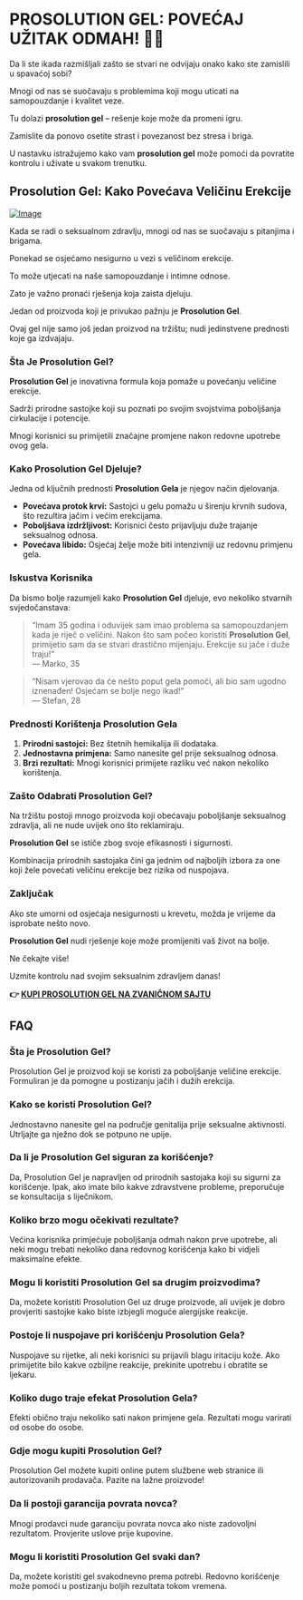 # PROSOLUTION GEL: POVEĆAJ UŽITAK ODMAH! 🍆✨

Da li ste ikada razmišljali zašto se stvari ne odvijaju onako kako ste zamislili u spavaćoj sobi? 

Mnogi od nas se suočavaju s problemima koji mogu uticati na samopouzdanje i kvalitet veze. 

Tu dolazi **prosolution gel** – rešenje koje može da promeni igru. 

Zamislite da ponovo osetite strast i povezanost bez stresa i briga. 

U nastavku istražujemo kako vam **prosolution gel** može pomoći da povratite kontrolu i uživate u svakom trenutku.

## Prosolution Gel: Kako Povećava Veličinu Erekcije

[![Image](https://www2.sellhealth.com/221/p6g9n010.jpg)](https://gchaffi.com/ZOIskIFf)

Kada se radi o seksualnom zdravlju, mnogi od nas se suočavaju s pitanjima i brigama. 

Ponekad se osjećamo nesigurno u vezi s veličinom erekcije.

To može utjecati na naše samopouzdanje i intimne odnose.

Zato je važno pronaći rješenja koja zaista djeluju.

Jedan od proizvoda koji je privukao pažnju je **Prosolution Gel**. 

Ovaj gel nije samo još jedan proizvod na tržištu; nudi jedinstvene prednosti koje ga izdvajaju.

### Šta Je Prosolution Gel?

**Prosolution Gel** je inovativna formula koja pomaže u povećanju veličine erekcije. 

Sadrži prirodne sastojke koji su poznati po svojim svojstvima poboljšanja cirkulacije i potencije.

Mnogi korisnici su primijetili značajne promjene nakon redovne upotrebe ovog gela.

### Kako Prosolution Gel Djeluje?

Jedna od ključnih prednosti **Prosolution Gela** je njegov način djelovanja. 

- **Povećava protok krvi:** Sastojci u gelu pomažu u širenju krvnih sudova, što rezultira jačim i većim erekcijama.
- **Poboljšava izdržljivost:** Korisnici često prijavljuju duže trajanje seksualnog odnosa.
- **Povećava libido:** Osjećaj želje može biti intenzivniji uz redovnu primjenu gela.

### Iskustva Korisnika

Da bismo bolje razumjeli kako **Prosolution Gel** djeluje, evo nekoliko stvarnih svjedočanstava:

> “Imam 35 godina i oduvijek sam imao problema sa samopouzdanjem kada je riječ o veličini. Nakon što sam počeo koristiti **Prosolution Gel**, primijetio sam da se stvari drastično mijenjaju. Erekcije su jače i duže traju!”  
> — Marko, 35

> “Nisam vjerovao da će nešto poput gela pomoći, ali bio sam ugodno iznenađen! Osjećam se bolje nego ikad!”  
> — Stefan, 28

### Prednosti Korištenja Prosolution Gela

1. **Prirodni sastojci:** Bez štetnih hemikalija ili dodataka.
2. **Jednostavna primjena:** Samo nanesite gel prije seksualnog odnosa.
3. **Brzi rezultati:** Mnogi korisnici primijete razliku već nakon nekoliko korištenja.

### Zašto Odabrati Prosolution Gel?

Na tržištu postoji mnogo proizvoda koji obećavaju poboljšanje seksualnog zdravlja, ali ne nude uvijek ono što reklamiraju. 

**Prosolution Gel** se ističe zbog svoje efikasnosti i sigurnosti.

Kombinacija prirodnih sastojaka čini ga jednim od najboljih izbora za one koji žele povećati veličinu erekcije bez rizika od nuspojava.

### Zaključak

Ako ste umorni od osjećaja nesigurnosti u krevetu, možda je vrijeme da isprobate nešto novo. 

**Prosolution Gel** nudi rješenje koje može promijeniti vaš život na bolje.

Ne čekajte više!

Uzmite kontrolu nad svojim seksualnim zdravljem danas!



**👉 [KUPI PROSOLUTION GEL NA ZVANIČNOM SAJTU](https://gchaffi.com/ZOIskIFf)**

## FAQ

### Šta je Prosolution Gel?

Prosolution Gel je proizvod koji se koristi za poboljšanje veličine erekcije. Formuliran je da pomogne u postizanju jačih i dužih erekcija. 

### Kako se koristi Prosolution Gel?

Jednostavno nanesite gel na područje genitalija prije seksualne aktivnosti. Utrljajte ga nježno dok se potpuno ne upije. 

### Da li je Prosolution Gel siguran za korišćenje?

Da, Prosolution Gel je napravljen od prirodnih sastojaka koji su sigurni za korišćenje. Ipak, ako imate bilo kakve zdravstvene probleme, preporučuje se konsultacija s liječnikom.

### Koliko brzo mogu očekivati rezultate?

Većina korisnika primjećuje poboljšanja odmah nakon prve upotrebe, ali neki mogu trebati nekoliko dana redovnog korišćenja kako bi vidjeli maksimalne efekte.

### Mogu li koristiti Prosolution Gel sa drugim proizvodima?

Da, možete koristiti Prosolution Gel uz druge proizvode, ali uvijek je dobro provjeriti sastojke kako biste izbjegli moguće alergijske reakcije.

### Postoje li nuspojave pri korišćenju Prosolution Gela?

Nuspojave su rijetke, ali neki korisnici su prijavili blagu iritaciju kože. Ako primijetite bilo kakve ozbiljne reakcije, prekinite upotrebu i obratite se ljekaru.

### Koliko dugo traje efekat Prosolution Gela?

Efekti obično traju nekoliko sati nakon primjene gela. Rezultati mogu varirati od osobe do osobe.

### Gdje mogu kupiti Prosolution Gel?

Prosolution Gel možete kupiti online putem službene web stranice ili autorizovanih prodavača. Pazite na lažne proizvode!

### Da li postoji garancija povrata novca?

Mnogi prodavci nude garanciju povrata novca ako niste zadovoljni rezultatom. Provjerite uslove prije kupovine.

### Mogu li koristiti Prosolution Gel svaki dan?

Da, možete koristiti gel svakodnevno prema potrebi. Redovno korišćenje može pomoći u postizanju boljih rezultata tokom vremena.